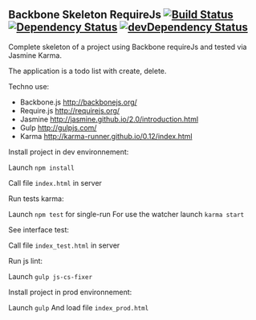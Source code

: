 Backbone Skeleton RequireJs [![Build Status](https://travis-ci.org/jonathanj33/backbone-skeleton.svg?branch=master)](https://travis-ci.org/jonathanj33/backbone-skeleton) [![Dependency Status](https://david-dm.org/jonathanj33/backbone-skeleton.png)](https://david-dm.org/jonathanj33/backbone-skeleton) [![devDependency Status](https://david-dm.org/jonathanj33/backbone-skeleton/dev-status.png)](https://david-dm.org/jonathanj33/backbone-skeleton#info=devDependencies)
-------------

Complete skeleton of a project using Backbone requireJs and tested via Jasmine Karma. 

The application is a todo list with create, delete.

Techno use:

- Backbone.js http://backbonejs.org/
- Require.js http://requirejs.org/
- Jasmine http://jasmine.github.io/2.0/introduction.html
- Gulp http://gulpjs.com/
- Karma http://karma-runner.github.io/0.12/index.html

Install project in dev environnement:

Launch ```npm install```

Call file ```index.html``` in server

Run tests karma:

Launch ```npm test``` for single-run
For use the watcher launch ```karma start```

See interface test:

Call file ```index_test.html``` in server

Run js lint:

Launch ```gulp js-cs-fixer```

Install project in prod environnement:

Launch ```gulp```
And load file ```index_prod.html```
